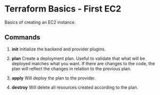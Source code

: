 # Terraform Basics - First EC2

Basics of creating an EC2 instance.

## Commands

1. **init**
Initialize the backend and provider plugins.

2. **plan**
Create a deployment plan. Useful to validate that what will be deployed matches what you want.
If there are changes to the code, the plan will reflect the changes in relation to the previous plan.

3. **apply**
Will deploy the plan to the provider.

4. **destroy**
Will delete all resources created according to the plan.
